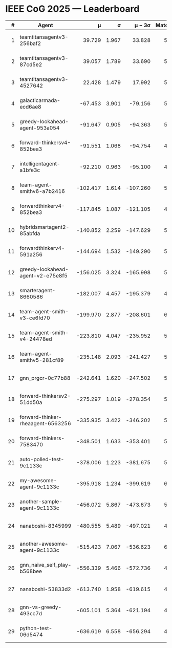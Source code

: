 # IEEE CoG 2025 — Leaderboard

| # | Agent | μ | σ | μ − 3σ | Matches | Updated |
|---:|---|---:|---:|---:|---:|---|
| 1 | teamtitansagentv3-256baf2 | 39.729 | 1.967 | 33.828 | 5968 | 2025-08-19 08:15 |
| 2 | teamtitansagentv3-87cd5e2 | 39.057 | 1.789 | 33.690 | 5812 | 2025-08-19 08:15 |
| 3 | teamtitansagentv3-4527642 | 22.428 | 1.479 | 17.992 | 5656 | 2025-08-19 08:15 |
| 4 | galacticarmada-ecd6ae8 | -67.453 | 3.901 | -79.156 | 5720 | 2025-08-19 08:15 |
| 5 | greedy-lookahead-agent-953a054 | -91.647 | 0.905 | -94.363 | 5468 | 2025-08-19 08:15 |
| 6 | forward-thinkersv4-852bea3 | -91.551 | 1.068 | -94.754 | 4900 | 2025-08-19 08:15 |
| 7 | intelligentagent-a1bfe3c | -92.210 | 0.963 | -95.100 | 4546 | 2025-08-19 08:15 |
| 8 | team-agent-smithv6-a7b2416 | -102.417 | 1.614 | -107.260 | 5640 | 2025-08-19 08:15 |
| 9 | forwardthinkerv4-852bea3 | -117.845 | 1.087 | -121.105 | 4564 | 2025-08-19 08:15 |
| 10 | hybridsmartagent2-85abfda | -140.852 | 2.259 | -147.629 | 5362 | 2025-08-19 08:15 |
| 11 | forwardthinkerv4-591a256 | -144.694 | 1.532 | -149.290 | 5051 | 2025-08-19 08:15 |
| 12 | greedy-lookahead-agent-v2-e75e8f5 | -156.025 | 3.324 | -165.998 | 5728 | 2025-08-19 08:15 |
| 13 | smarteragent-8660586 | -182.007 | 4.457 | -195.379 | 4889 | 2025-08-19 08:15 |
| 14 | team-agent-smith-v3-ce6fd70 | -199.970 | 2.877 | -208.601 | 6206 | 2025-08-19 08:15 |
| 15 | team-agent-smith-v4-24478ed | -223.810 | 4.047 | -235.952 | 5906 | 2025-08-19 08:15 |
| 16 | team-agent-smithv5-281cf89 | -235.148 | 2.093 | -241.427 | 5840 | 2025-08-19 08:15 |
| 17 | gnn_prgcr-0c77b88 | -242.641 | 1.620 | -247.502 | 5550 | 2025-08-19 08:15 |
| 18 | forward-thinkersv2-51dd50a | -275.297 | 1.019 | -278.354 | 5846 | 2025-08-19 08:15 |
| 19 | forward-thinker-rheaagent-6563256 | -335.935 | 3.422 | -346.202 | 5166 | 2025-08-19 08:15 |
| 20 | forward-thinkers-7583470 | -348.501 | 1.633 | -353.401 | 5240 | 2025-08-19 08:15 |
| 21 | auto-polled-test-9c1133c | -378.006 | 1.223 | -381.675 | 5320 | 2025-08-19 08:15 |
| 22 | my-awesome-agent-9c1133c | -395.918 | 1.234 | -399.619 | 6100 | 2025-08-19 08:15 |
| 23 | another-sample-agent-9c1133c | -456.072 | 5.867 | -473.673 | 5740 | 2025-08-19 08:15 |
| 24 | nanaboshi-8345999 | -480.555 | 5.489 | -497.021 | 4880 | 2025-08-19 08:15 |
| 25 | another-awesome-agent-9c1133c | -515.423 | 7.067 | -536.623 | 6320 | 2025-08-19 08:15 |
| 26 | gnn_naive_self_play-b568bee | -556.339 | 5.466 | -572.736 | 4680 | 2025-08-19 08:15 |
| 27 | nanaboshi-53833d2 | -613.740 | 1.958 | -619.615 | 4240 | 2025-08-19 08:15 |
| 28 | gnn-vs-greedy-493cc7d | -605.101 | 5.364 | -621.194 | 4740 | 2025-08-19 08:15 |
| 29 | python-test-06d5474 | -636.619 | 6.558 | -656.294 | 4670 | 2025-08-19 08:15 |

